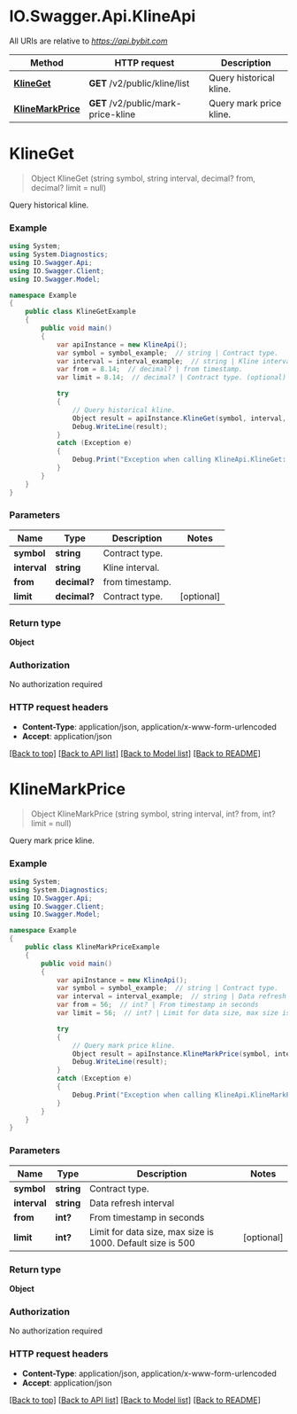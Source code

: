 # IO.Swagger.Api.KlineApi

All URIs are relative to *https://api.bybit.com*

Method | HTTP request | Description
------------- | ------------- | -------------
[**KlineGet**](KlineApi.md#klineget) | **GET** /v2/public/kline/list | Query historical kline.
[**KlineMarkPrice**](KlineApi.md#klinemarkprice) | **GET** /v2/public/mark-price-kline | Query mark price kline.


<a name="klineget"></a>
# **KlineGet**
> Object KlineGet (string symbol, string interval, decimal? from, decimal? limit = null)

Query historical kline.

### Example
```csharp
using System;
using System.Diagnostics;
using IO.Swagger.Api;
using IO.Swagger.Client;
using IO.Swagger.Model;

namespace Example
{
    public class KlineGetExample
    {
        public void main()
        {
            var apiInstance = new KlineApi();
            var symbol = symbol_example;  // string | Contract type.
            var interval = interval_example;  // string | Kline interval.
            var from = 8.14;  // decimal? | from timestamp.
            var limit = 8.14;  // decimal? | Contract type. (optional) 

            try
            {
                // Query historical kline.
                Object result = apiInstance.KlineGet(symbol, interval, from, limit);
                Debug.WriteLine(result);
            }
            catch (Exception e)
            {
                Debug.Print("Exception when calling KlineApi.KlineGet: " + e.Message );
            }
        }
    }
}
```

### Parameters

Name | Type | Description  | Notes
------------- | ------------- | ------------- | -------------
 **symbol** | **string**| Contract type. | 
 **interval** | **string**| Kline interval. | 
 **from** | **decimal?**| from timestamp. | 
 **limit** | **decimal?**| Contract type. | [optional] 

### Return type

**Object**

### Authorization

No authorization required

### HTTP request headers

 - **Content-Type**: application/json, application/x-www-form-urlencoded
 - **Accept**: application/json

[[Back to top]](#) [[Back to API list]](../README.md#documentation-for-api-endpoints) [[Back to Model list]](../README.md#documentation-for-models) [[Back to README]](../README.md)

<a name="klinemarkprice"></a>
# **KlineMarkPrice**
> Object KlineMarkPrice (string symbol, string interval, int? from, int? limit = null)

Query mark price kline.

### Example
```csharp
using System;
using System.Diagnostics;
using IO.Swagger.Api;
using IO.Swagger.Client;
using IO.Swagger.Model;

namespace Example
{
    public class KlineMarkPriceExample
    {
        public void main()
        {
            var apiInstance = new KlineApi();
            var symbol = symbol_example;  // string | Contract type.
            var interval = interval_example;  // string | Data refresh interval
            var from = 56;  // int? | From timestamp in seconds
            var limit = 56;  // int? | Limit for data size, max size is 1000. Default size is 500 (optional) 

            try
            {
                // Query mark price kline.
                Object result = apiInstance.KlineMarkPrice(symbol, interval, from, limit);
                Debug.WriteLine(result);
            }
            catch (Exception e)
            {
                Debug.Print("Exception when calling KlineApi.KlineMarkPrice: " + e.Message );
            }
        }
    }
}
```

### Parameters

Name | Type | Description  | Notes
------------- | ------------- | ------------- | -------------
 **symbol** | **string**| Contract type. | 
 **interval** | **string**| Data refresh interval | 
 **from** | **int?**| From timestamp in seconds | 
 **limit** | **int?**| Limit for data size, max size is 1000. Default size is 500 | [optional] 

### Return type

**Object**

### Authorization

No authorization required

### HTTP request headers

 - **Content-Type**: application/json, application/x-www-form-urlencoded
 - **Accept**: application/json

[[Back to top]](#) [[Back to API list]](../README.md#documentation-for-api-endpoints) [[Back to Model list]](../README.md#documentation-for-models) [[Back to README]](../README.md)

